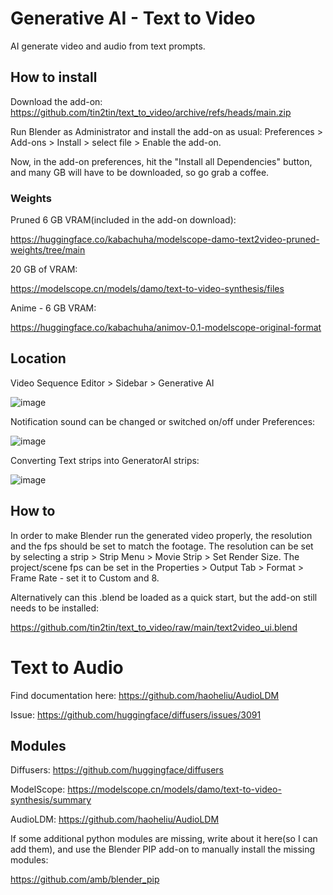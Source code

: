 # Generative AI - Text to Video
AI generate video and audio from text prompts. 

## How to install
Download the add-on: https://github.com/tin2tin/text_to_video/archive/refs/heads/main.zip

Run Blender as Administrator and install the add-on as usual: Preferences > Add-ons > Install > select file > Enable the add-on. 

Now, in the add-on preferences, hit the "Install all Dependencies" button, and many GB will have to be downloaded, so go grab a coffee. 

### Weights
Pruned 6 GB VRAM(included in the add-on download):

https://huggingface.co/kabachuha/modelscope-damo-text2video-pruned-weights/tree/main

20 GB of VRAM:

https://modelscope.cn/models/damo/text-to-video-synthesis/files

Anime - 6 GB VRAM:

https://huggingface.co/kabachuha/animov-0.1-modelscope-original-format

## Location

Video Sequence Editor > Sidebar > Generative AI

![image](https://user-images.githubusercontent.com/1322593/232787047-bcd06bbe-f3cf-4523-917d-80af6faf76ed.png)

Notification sound can be changed or switched on/off under Preferences:

![image](https://user-images.githubusercontent.com/1322593/232183893-b0d4a413-d11a-4fc8-965e-172d83ff60aa.png)

Converting Text strips into GeneratorAI strips:

![image](https://user-images.githubusercontent.com/1322593/232625894-6726d407-c802-4619-864a-0b8b7faeceff.png)

## How to
In order to make Blender run the generated video properly, the resolution and the fps should be set to match the footage. 
The resolution can be set by selecting a strip > Strip Menu > Movie Strip > Set Render Size.
The project/scene fps can be set in the Properties > Output Tab > Format > Frame Rate - set it to Custom and 8. 

Alternatively can this .blend be loaded as a quick start, but the add-on still needs to be installed:

https://github.com/tin2tin/text_to_video/raw/main/text2video_ui.blend

# Text to Audio

Find documentation here: https://github.com/haoheliu/AudioLDM

Issue: https://github.com/huggingface/diffusers/issues/3091

## Modules
Diffusers: https://github.com/huggingface/diffusers

ModelScope: https://modelscope.cn/models/damo/text-to-video-synthesis/summary

AudioLDM: https://github.com/haoheliu/AudioLDM

If some additional python modules are missing, write about it here(so I can add them), and use the Blender PIP add-on to manually install the missing modules:

https://github.com/amb/blender_pip







